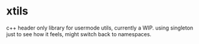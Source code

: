 # xtils

c++ header only library for usermode utils, currently a WIP. using singleton just to see how it feels, might switch back to namespaces.